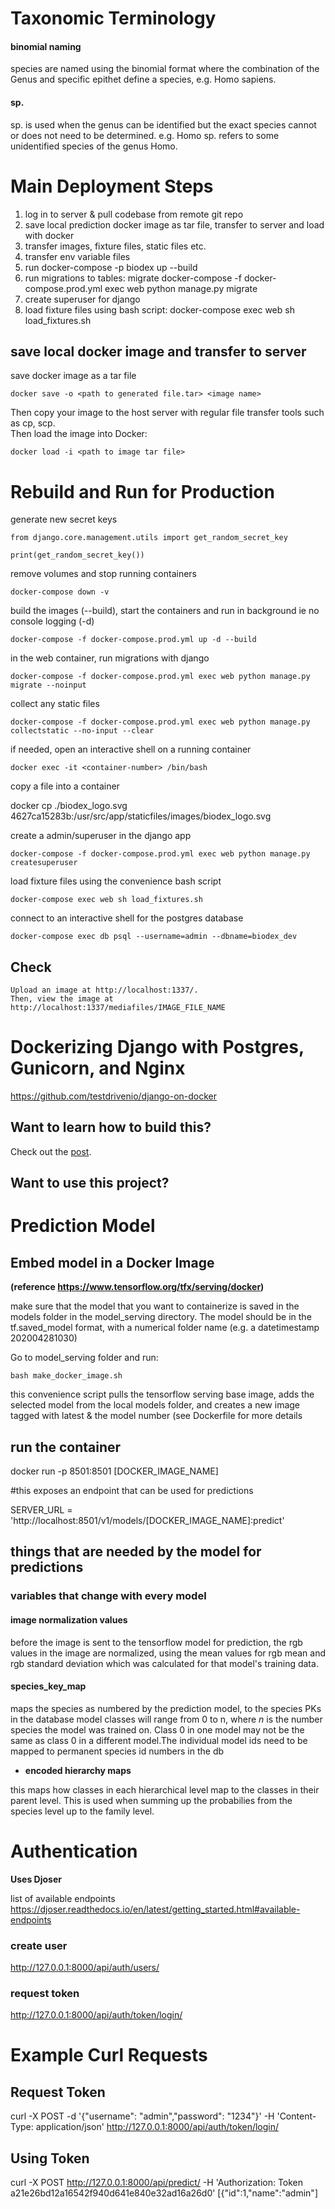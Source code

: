 # Taxonomic Terminology

#### binomial naming

species are named using the binomial format where the combination of the Genus and specific epithet define a species, e.g. Homo sapiens. 

#### sp.
sp. is used when the genus can be identified but the exact species cannot or does not need to be determined. e.g. Homo sp. refers to some unidentified species of the genus Homo.


# Main Deployment Steps

1. log in to server & pull codebase from remote git repo
1. save local prediction docker image as tar file, transfer to server and load with docker
1. transfer images, fixture files, static files etc.
1. transfer env variable files
1. run docker-compose -p biodex up --build
1. run migrations to tables: migrate docker-compose -f docker-compose.prod.yml exec web python manage.py migrate
1. create superuser for django
1. load fixture files using bash script: docker-compose exec web sh load_fixtures.sh 

## save local docker image and transfer to server

save docker image as a tar file

<p>

    docker save -o <path to generated file.tar> <image name>

</p>

Then copy your image to the host server with regular file transfer tools such as cp, scp.  
Then load the image into Docker:

    docker load -i <path to image tar file>

# Rebuild and Run for Production

generate new secret keys

<p>

    from django.core.management.utils import get_random_secret_key

    print(get_random_secret_key())

</p>

remove volumes and stop running containers

<p>

    
    docker-compose down -v
</p>

build the images (--build), start the containers and run in background ie no console logging (-d)  

<p>

    docker-compose -f docker-compose.prod.yml up -d --build

</p>

in the web container, run migrations with django  

<p>

    docker-compose -f docker-compose.prod.yml exec web python manage.py migrate --noinput

</p>

collect any static files

<p>

    docker-compose -f docker-compose.prod.yml exec web python manage.py collectstatic --no-input --clear

</p>

if needed, open an interactive shell on a running container

<p>

    docker exec -it <container-number> /bin/bash

</p>


copy a file into a container

<p>
    docker cp ./biodex_logo.svg 4627ca15283b:/usr/src/app/staticfiles/images/biodex_logo.svg
</p>
create a admin/superuser in the django app

<p>

    docker-compose -f docker-compose.prod.yml exec web python manage.py createsuperuser

</p>


load fixture files using the convenience bash script

<p>

    docker-compose exec web sh load_fixtures.sh

</p>


connect to an interactive shell for the postgres database

<p>

    docker-compose exec db psql --username=admin --dbname=biodex_dev

</p>

## Check
    Upload an image at http://localhost:1337/.
    Then, view the image at http://localhost:1337/mediafiles/IMAGE_FILE_NAME

# Dockerizing Django with Postgres, Gunicorn, and Nginx
https://github.com/testdrivenio/django-on-docker

## Want to learn how to build this?

Check out the [post](https://testdriven.io/dockerizing-django-with-postgres-gunicorn-and-nginx).

## Want to use this project?



# Prediction Model

 
## Embed model in a Docker Image 
__(reference https://www.tensorflow.org/tfx/serving/docker)__  

make sure that the model that you want to containerize is saved in the models folder in the model_serving directory. The model should be in the tf.saved_model format, with a numerical folder name (e.g. a datetimestamp 202004281030)

Go to model_serving folder and run:

    bash make_docker_image.sh

this convenience script pulls the tensorflow serving base image, adds the selected model from the local models folder, and creates a new image tagged with latest & the model number (see Dockerfile for more details

## run the container
docker run -p 8501:8501 [DOCKER_IMAGE_NAME]

#this exposes an endpoint that can be used for predictions

SERVER_URL = 'http://localhost:8501/v1/models/[DOCKER_IMAGE_NAME]:predict'


## things that are needed by the model for predictions

  
### variables that change with every model


#### image normalization values

before the image is sent to the tensorflow model for prediction, the rgb values in the image are normalized, using the mean values for rgb mean and rgb standard deviation which was calculated for that model's training data. 

#### species_key_map
maps the species as numbered by the prediction model, to the species PKs in the database
model classes will range from 0 to n, where _n_ is the number species the model was trained on. Class 0 in one model may not be the same as class 0 in a different model.The individual model ids need to be mapped to permanent species id numbers in the db

* __encoded hierarchy maps__

this maps how classes in each hierarchical level map to the classes in their parent level. This is used when summing up the probabilies from the species level up to the family level.


# Authentication
__Uses Djoser__

list of available endpoints
https://djoser.readthedocs.io/en/latest/getting_started.html#available-endpoints


### create user
http://127.0.0.1:8000/api/auth/users/

### request token

http://127.0.0.1:8000/api/auth/token/login/


# Example Curl Requests

## Request Token
curl -X POST -d '{"username": "admin","password": "1234"}' -H 'Content-Type: application/json'  http://127.0.0.1:8000/api/auth/token/login/

## Using  Token 
curl -X POST http://127.0.0.1:8000/api/predict/ -H 'Authorization: Token a21e26bd12a16542f940d641e840e32ad16a26d0' [{"id":1,"name":"admin"]